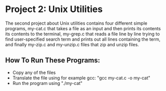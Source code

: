 # Project 2: Unix Utilities
The second project about Unix utilities contains four different simple programs, 
my-cat.c that takes a file as an input and then prints its contents its contents to the terminal, 
my-grep.c that reads a file line by line trying to find user-specified search term and prints out all 
lines containing the term, and finally my-zip.c and my-unzip.c files that zip and unzip files.

## How To Run These Programs:

- Copy any of the files
- Translate the file using for example gcc: "gcc my-cat.c -o my-cat"
- Run the program using "./my-cat"
